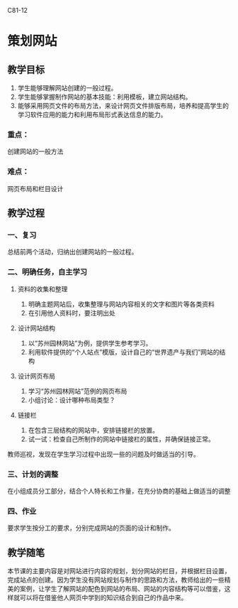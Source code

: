 C81-12

# 策划网站

## 教学目标

1. 学生能够理解网站创建的一般过程。
2. 学生能够掌握制作网站的基本技能：利用模板，建立网站结构。
3. 能够采用网页文件的布局方法，来设计网页文件排版布局，培养和提高学生的学习软件应用的能力和利用布局形式表达信息的能力。

### 重点：
创建网站的一般方法
### 难点：
网页布局和栏目设计

## 教学过程

### 一、复习
总结前两个活动，归纳出创建网站的一般过程。

### 二、明确任务，自主学习
1. 资料的收集和整理
	1. 明确主题网站后，收集整理与网站内容相关的文字和图片等各类资料
	2. 在引用他人资料时，要注明出处

2. 设计网站结构
	1. 以“苏州园林网站”为例，提供学生参考学习。
	2. 利用软件提供的“个人站点”模版，设计自己的“世界遗产与我们”网站的结构

3. 设计网页布局
	1. 学习“苏州园林网站”范例的网页布局
	2. 小组讨论：设计哪种布局类型？

4.  链接栏
	1. 在包含三层结构的网站中，安排链接栏的放置。
	2. 试一试：检查自己所制作的网站中链接栏的属性，并确保链接正常。

教师巡视，发现在学生学习过程中出现一些的问题及时做适当的引导。

### 三、计划的调整
在小组成员分工部分，结合个人特长和工作量，在充分协商的基础上做适当的调整

### 四、作业
要求学生按分工的要求，分别完成网站的页面的设计和制作。


## 教学随笔

本节课的主要内容是对网站进行内容的规划，划分网站的栏目，并根据栏目设置，完成站点的创建。因为学生没有网站规划与制作的思路和方法，教师给出的一些精美的案例，让学生了解网站的配色到网站的布局、网站的内容结构等可以借鉴，这样就可以将在借鉴他人网页中学到的知识结合到自己的作品中来。
